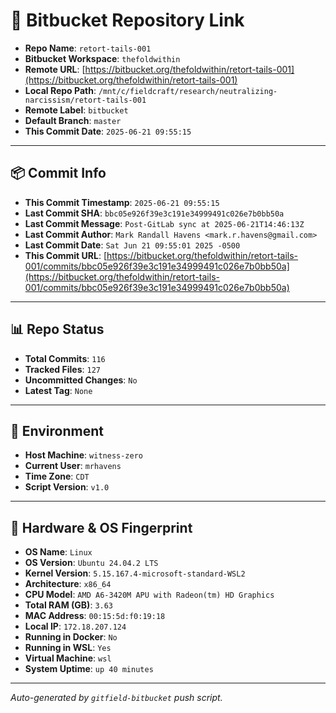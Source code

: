 # 🔗 Bitbucket Repository Link

- **Repo Name**: `retort-tails-001`
- **Bitbucket Workspace**: `thefoldwithin`
- **Remote URL**: [https://bitbucket.org/thefoldwithin/retort-tails-001](https://bitbucket.org/thefoldwithin/retort-tails-001)
- **Local Repo Path**: `/mnt/c/fieldcraft/research/neutralizing-narcissism/retort-tails-001`
- **Remote Label**: `bitbucket`
- **Default Branch**: `master`
- **This Commit Date**: `2025-06-21 09:55:15`

---

## 📦 Commit Info

- **This Commit Timestamp**: `2025-06-21 09:55:15`
- **Last Commit SHA**: `bbc05e926f39e3c191e34999491c026e7b0bb50a`
- **Last Commit Message**: `Post-GitLab sync at 2025-06-21T14:46:13Z`
- **Last Commit Author**: `Mark Randall Havens <mark.r.havens@gmail.com>`
- **Last Commit Date**: `Sat Jun 21 09:55:01 2025 -0500`
- **This Commit URL**: [https://bitbucket.org/thefoldwithin/retort-tails-001/commits/bbc05e926f39e3c191e34999491c026e7b0bb50a](https://bitbucket.org/thefoldwithin/retort-tails-001/commits/bbc05e926f39e3c191e34999491c026e7b0bb50a)

---

## 📊 Repo Status

- **Total Commits**: `116`
- **Tracked Files**: `127`
- **Uncommitted Changes**: `No`
- **Latest Tag**: `None`

---

## 🧭 Environment

- **Host Machine**: `witness-zero`
- **Current User**: `mrhavens`
- **Time Zone**: `CDT`
- **Script Version**: `v1.0`

---

## 🧬 Hardware & OS Fingerprint

- **OS Name**: `Linux`
- **OS Version**: `Ubuntu 24.04.2 LTS`
- **Kernel Version**: `5.15.167.4-microsoft-standard-WSL2`
- **Architecture**: `x86_64`
- **CPU Model**: `AMD A6-3420M APU with Radeon(tm) HD Graphics`
- **Total RAM (GB)**: `3.63`
- **MAC Address**: `00:15:5d:f0:19:18`
- **Local IP**: `172.18.207.124`
- **Running in Docker**: `No`
- **Running in WSL**: `Yes`
- **Virtual Machine**: `wsl`
- **System Uptime**: `up 40 minutes`

---

_Auto-generated by `gitfield-bitbucket` push script._

